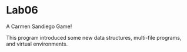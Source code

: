 # Lab06

A Carmen Sandiego Game!

This program introduced some new data structures, multi-file programs, and virtual environments.